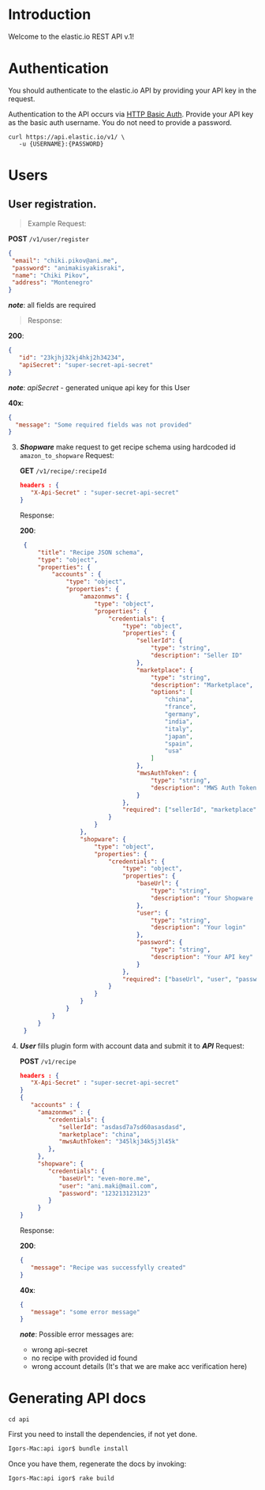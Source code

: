 # Introduction

Welcome to the elastic.io REST API v.1!

# Authentication

You should authenticate to the elastic.io API by providing your API key in the request.

Authentication to the API occurs via [HTTP Basic Auth](http://en.wikipedia.org/wiki/Basic_access_authentication). Provide your API key as the basic auth username. You do not need to provide a password.

````curl
curl https://api.elastic.io/v1/ \
   -u {USERNAME}:{PASSWORD}
````


# Users

## User registration.     
> Example Request:

   **__POST__** `/v1/user/register`
   
   ```json
  {
    "email": "chiki.pikov@ani.me",
    "password": "animakisyakisraki",
    "name": "Chiki Pikov", 
    "address": "Montenegro"
  }
   ```
   
   **_note_**: all fields are required 
   
> Response:
   
   **200**:
   
   ```json
   {
      "id": "23kjhj32kj4hkj2h34234",
      "apiSecret": "super-secret-api-secret" 
   }
   ```
   **_note_**: _apiSecret_ - generated unique api key for this User
   
   **40x**:
   
   ```json
   {
     "message": "Some required fields was not provided"
   }
   ```

3. **_Shopware_** make request to get recipe schema using hardcoded id `amazon_to_shopware`
   Request:

   **__GET__** `/v1/recipe/:recipeId`
   
   ```json
   headers : {
      "X-Api-Secret" : "super-secret-api-secret"
   }
   ```
   
   Response:
   
   **200**:
   
   ```json
    {
        "title": "Recipe JSON schema",
        "type": "object",
        "properties": {
            "accounts" : {
                "type": "object",
                "properties": {
                    "amazonmws": {
                        "type": "object",
                        "properties": {
                            "credentials": {
                                "type": "object",
                                "properties": {
                                    "sellerId": {
                                        "type": "string",
                                        "description": "Seller ID"
                                    },
                                    "marketplace": {
                                        "type": "string",
                                        "description": "Marketplace",
                                        "options": [
                                            "china",
                                            "france",
                                            "germany",
                                            "india",
                                            "italy",
                                            "japan",
                                            "spain",
                                            "usa"
                                        ]
                                    },
                                    "mwsAuthToken": {
                                        "type": "string",
                                        "description": "MWS Auth Token"
                                    }
                                },
                                "required": ["sellerId", "marketplace"]
                            }
                        }
                    },
                    "shopware": {
                        "type": "object",
                        "properties": {
                            "credentials": {
                                "type": "object",
                                "properties": {
                                    "baseUrl": {
                                        "type": "string",
                                        "description": "Your Shopware domain"
                                    },
                                    "user": {
                                        "type": "string",
                                        "description": "Your login"
                                    },
                                    "password": {
                                        "type": "string",
                                        "description": "Your API key"
                                    }
                                },
                                "required": ["baseUrl", "user", "password"]
                            }
                        }
                    }
                }
            }
        }
    }
   ```
   
4. **_User_** fills plugin form with account data and submit it to **_API_**
   Request:

   **__POST__** `/v1/recipe`
   
   ```json
   headers : {
      "X-Api-Secret" : "super-secret-api-secret"
   }
   {
      "accounts" : {
      	"amazonmws" : {
           "credentials": {
              "sellerId": "asdasd7a7sd60asasdasd",
              "marketplace": "china",
              "mwsAuthToken": "345lkj34k5j3l45k"
           },
        },
        "shopware": {
           "credentials": {
              "baseUrl": "even-more.me",
              "user": "ani.maki@mail.com",
              "password": "123213123123"
           }
        }
   }
   ```
   
   Response:
   
   **200**:
   
   ```json
   {
      "message": "Recipe was successfylly created"
   }
   ```

   **40x**:
   
   ```json
   {
      "message": "some error message" 
   }
   ```
   **_note_**: Possible error messages are:
   - wrong api-secret
   - no recipe with provided id found
   - wrong account details (It's that we are make acc verification here)
 


# Generating API docs

``cd api``

First you need to install the dependencies, if not yet done.

````bash
Igors-Mac:api igor$ bundle install
````

Once you have them, regenerate the docs by invoking:

````bash
Igors-Mac:api igor$ rake build
````
